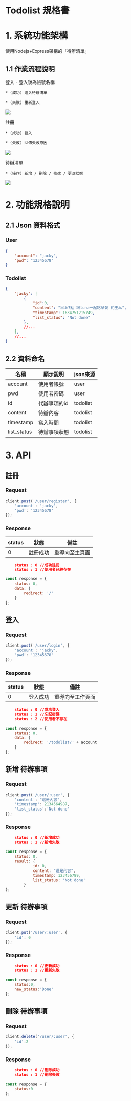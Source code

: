 # Todolist 規格書

# 1. 系統功能架構
使用Nodejs+Express架構的「待辦清單」

## 1.1 作業流程說明
登入 - 登入後為帳號名稱 

    * (成功) 進入待辦清單
    
    * (失敗) 重新登入
![](https://i.imgur.com/BD61yrs.png)


註冊

    * (成功) 登入
    
    * (失敗) 回傳失敗原因
![](https://i.imgur.com/fru8QRH.png)


待辦清單

    * (操作) 新增 / 刪除 / 修改 / 更改狀態
![](https://i.imgur.com/adkE7OF.png)

    
# 2. 功能規格說明

## 2.1 Json 資料格式

### User
```json
{
    "account": "jacky",
    "pwd": "12345678"
}
```
### Todolist
```json
{
    "jacky": [
        {
            "id":0,
            "content": "早上7點 跟tuna一起吃早餐 約王品",
            "timestamp": 1634751215749,
            "list_status": "Not done"
        },
        //...
    ],
    //...
}
```

## 2.2 資料命名
| 名稱 | 顯示說明           | json來源 |
| -------- | ------------ | -------- |
| account |使用者帳號 | user |
| pwd |使用者密碼 | user |
| id |代辦事項的id | todolist |
| content |待辦內容 | todolist |
| timestamp |寫入時間 | todolist |
| list_status |待辦事項狀態 | todolist |

# 3. API
## 註冊
### Request

```javascript
client.post('/user/register', {
    'account': 'jacky',
    'pwd': '12345678'
});
```
### Response

|status|狀態|備註|
|-|-|-|
|0|註冊成功|重導向至主頁面|

```json
    status : 0 //成功註冊
    status : 1 //使用者已經存在
```
```javascript
const response = {
    status: 0,
    data: {
        redirect: '/'
    }
};
```

## 登入
### Request

```javascript
client.post('/user/login', {
    'account': 'jacky',
    'pwd': '12345678'
});
```
### Response

|status|狀態|備註|
|-|-|-|
|0|登入成功|重導向至工作頁面|

```json
    status : 0 //成功登入
    status : 1 //忘記密碼
    status : 2 //使用者不存在
```
```javascript
const response = {
    status: 0,
    data: {
        redirect: '/todolist/' + account
    }
};
```

## 新增 待辦事項
### Request

```javascript
client.post('/user/:user', {
    'content': "這是內容",
    'timestamp': 2134564987,
    'list_status':'Not done'
});
```
### Response

```json
    status : 0 //新增成功
    status : 1 //新增失敗
```
```javascript
const response = {
    status: 0,
    result: {
            id: 0,
            content: "這是內容",
            timestamp: 123456789,
            list_status: 'Not done'
        }
};
```

## 更新 待辦事項
### Request

```javascript
client.put('/user/:user', {
    'id': 0
});
```
### Response

```json
    status : 0 //更新成功
    status : 1 //更新失敗
```
```javascript
const response = {
    status:0,
    new_status:'Done'
};
```

## 刪除 待辦事項
### Request

```javascript
client.delete('/user/:user', {
    'id':2
});
```
### Response

```json
    status : 0 //刪除成功
    status : 1 //刪除失敗
```
```javascript
const response = {
    status:0
};
```
